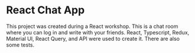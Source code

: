 # React Chat App

This project was created during a React workshop. This is a chat room where you can log in and write with your friends. React, Typescript, Redux, Material UI, React Query, and API were used to create it. There are also some tests.
